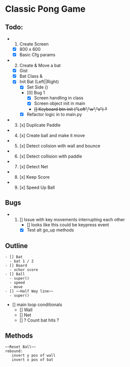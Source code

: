 # Classic Pong Game

## Todo:

  - 1. Create Screen
    - [x] 800 x 600
    - [x] Basic Cfg params
  - 2. Create & Move a bat
    - [x] Gist
    - [x] Bat Class & 
    - [x] Init Bat (Left||Right)
      - [x] Set Side ()
      - [0] Bug 1
        - [x] Screen handling in class
        - [x] Screen object init in main
        - ~~[] Keyboard btn init ("Left","w","s") ?~~
      - [x] Refactor logic in to main.py
  - 3. [x] Duplicate Paddle
  - 4. [x] Create ball and make it move
  - 5. [x] Detect colision with wall and bounce
  - 6. [x] Detect collision with paddle
  - 7. [x] Detect Net
  - 8. [x] Keep Score
  - 9. [x] Speed Up Ball

## Bugs
  - 1. [] Issue with key movements interrupting  each other
        - [] looks like this could be keypress event 
        - [x] Test alt go_up methods
 
## Outline 

    - [] Bat
      - bat 1 / 2
    - [] Board
      - xchor score
    - [] Ball
      - super()
      - speed
      - move
    - [] ~~Half Way line~~
      - super()

  - [] main loop conditionals
    - [] Wall
    - [] Net
    - [] ? Count bat hits ?

## Methods
    ~~Reset Ball~~
    rebound:
       invert y pos of wall
       invert x pos of bat
          
 
